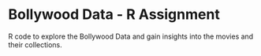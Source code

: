 # Bollywood Data - R Assignment

R code to explore the Bollywood Data and gain insights into the movies and their collections.